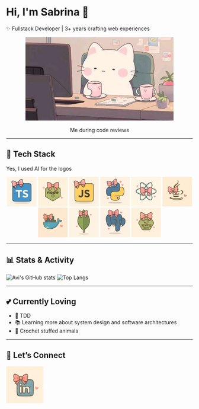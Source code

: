# Hi, I'm Sabrina 🎀  

✨ Fullstack Developer | 3+ years crafting web experiences

<p align="center">
  <img src="media/cat.jpeg" alt="JavaScript" width="400" />
  <p align="center">Me during code reviews</p>
</p>

---

## 🚀 Tech Stack
Yes, I used AI for the logos
<p align="center">
  <img src="media/logos/typescript.png" alt="TypeScript" width="80" height="80"/>
  <img src="media/logos/node.png" alt="Nodejs" width="80" height="80"/>
  <img src="media/logos/javascript.png" alt="JavaScript" width="80" height="80"/>
  <img src="media/logos/python.png" alt="Python" width="80" height="80"/>
  <img src="media/logos/react.png" alt="React" width="80" height="80"/>
  <img src="media/logos/java.png" alt="Java" width="80" height="80"/>
  <img src="media/logos/docker.png" alt="Docker" width="80" height="80"/>
  <img src="media/logos/mongodb.png" alt="MongoDB" width="80" height="80"/>
  <img src="media/logos/postgresql.png" alt="PostgreSQL" width="80" height="80"/>
  <img src="media/logos/springboot.png" alt="SpringBoot" width="80" height="80"/>
</p>

---

## 📊 Stats & Activity

![Avi's GitHub stats](https://github-readme-stats.vercel.app/api?username=sabucds&show_icons=true&bg_color=fffafc&title_color=ffb6c1&text_color=555&icon_color=aee8fc&border_color=e6e6fa) ![Top Langs](https://github-readme-stats.vercel.app/api/top-langs/?username=sabucds&layout=compact&bg_color=fffafc&title_color=ffb6c1&text_color=555&icon_color=aee8fc&border_color=e6e6fa)

---

## 💕 Currently Loving
- 🧪 TDD
- 📚 Learning more about system design and software architectures
- 🧶 Crochet stuffed animals 

---

## 💌 Let’s Connect
<a href="https://www.linkedin.com/in/sabrina-correia-b199b1229">
  <img src="media/logos/linkedin.png" alt="LinkedinProfile" width="100" height="100"/>
</a>


